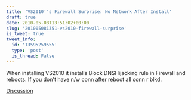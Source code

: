 ```yaml
---
title: 'VS2010''s Firewall Surprise: No Network After Install'
draft: true
date: 2010-05-08T13:51:02+00:00
slug: '201005081351-vs2010-firewall-surprise'
is_tweet: true
tweet_info:
  id: '13595259555'
  type: 'post'
  is_thread: False
---
```




When installing VS2010 it installs Block DNSHijacking rule in Firewall and reboots. If you don't have n/w conn after reboot all conn r blkd.

[Discussion](https://x.com/sytelus/status/13595259555)
